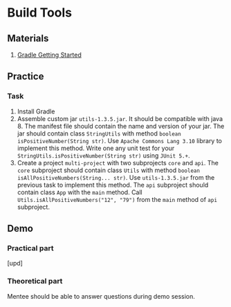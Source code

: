 # Build Tools

## Materials

1. [Gradle Getting Started](https://docs.gradle.org/current/userguide/userguide.html)

## Practice

### Task
1. Install Gradle
2. Assemble custom jar `utils-1.3.5.jar`.
    It should be compatible with java 8.
    The manifest file should contain the name and version of your jar.
    The jar should contain class `StringUtils` with method `boolean isPositiveNumber(String str)`.
    Use `Apache Commons Lang 3.10` library to implement this method.
    Write one any unit test for your `StringUtils.isPositiveNumber(String str)` using `JUnit 5.+`.
3. Create a project `multi-project` with two subprojects `core` and `api`.
    The `core` subproject should contain class `Utils` with method `boolean isAllPositiveNumbers(String... str)`.
    Use `utils-1.3.5.jar` from the previous task to implement this method.
    The `api` subproject should contain class `App` with the `main` method.
    Call `Utils.isAllPositiveNumbers("12", "79")` from the `main` method of `api` subproject.

## Demo
### Practical part

[upd]

### Theoretical part

Mentee should be able to answer questions during demo session.
